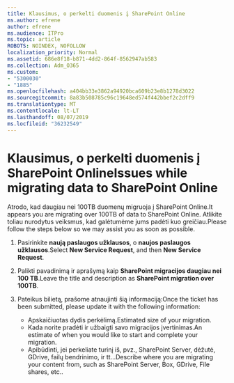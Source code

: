 ```yaml
---
title: Klausimus, o perkelti duomenis į SharePoint Online
ms.author: efrene
author: efrene
ms.audience: ITPro
ms.topic: article
ROBOTS: NOINDEX, NOFOLLOW
localization_priority: Normal
ms.assetid: 686e8f18-b871-4dd2-864f-8562947ab583
ms.collection: Adm_O365
ms.custom:
- "5300030"
- "1885"
ms.openlocfilehash: a404bb33e3862a94920bca609b23e8b1278d3022
ms.sourcegitcommit: 8a83b508785c96c19648ed574f442bbef2c2dff9
ms.translationtype: MT
ms.contentlocale: lt-LT
ms.lasthandoff: 08/07/2019
ms.locfileid: "36232549"
---
```

# <a name="issues-while-migrating-data-to-sharepoint-online"></a><span data-ttu-id="01ab7-102">Klausimus, o perkelti duomenis į SharePoint Online</span><span class="sxs-lookup"><span data-stu-id="01ab7-102">Issues while migrating data to SharePoint Online</span></span>

<span data-ttu-id="01ab7-103">Atrodo, kad daugiau nei 100TB duomenų migruoja į SharePoint Online.</span><span class="sxs-lookup"><span data-stu-id="01ab7-103">It appears you are migrating over 100TB of data to SharePoint Online.</span></span> <span data-ttu-id="01ab7-104">Atlikite toliau nurodytus veiksmus, kad galėtumėme jums padėti kuo greičiau.</span><span class="sxs-lookup"><span data-stu-id="01ab7-104">Please follow the steps below so we may assist you as soon as possible.</span></span> 

1. <span data-ttu-id="01ab7-105">Pasirinkite **naują paslaugos užklausos**, o **naujos paslaugos užklausos**.</span><span class="sxs-lookup"><span data-stu-id="01ab7-105">Select **New Service Request**, and then **New Service Request**.</span></span> 
2. <span data-ttu-id="01ab7-106">Palikti pavadinimą ir aprašymą kaip **SharePoint migracijos daugiau nei 100 TB**.</span><span class="sxs-lookup"><span data-stu-id="01ab7-106">Leave the title and description as **SharePoint migration over 100TB**.</span></span>
3. <span data-ttu-id="01ab7-107">Pateikus bilietą, prašome atnaujinti šią informaciją:</span><span class="sxs-lookup"><span data-stu-id="01ab7-107">Once the ticket has been submitted, please update it with the following information:</span></span> 

    - <span data-ttu-id="01ab7-108">Apskaičiuotas dydis perkėlimą.</span><span class="sxs-lookup"><span data-stu-id="01ab7-108">Estimated size of your migration.</span></span>
    - <span data-ttu-id="01ab7-109">Kada norite pradėti ir užbaigti savo migracijos įvertinimas.</span><span class="sxs-lookup"><span data-stu-id="01ab7-109">An estimate of when you would like to start and complete your migration.</span></span>
    - <span data-ttu-id="01ab7-110">Apibūdinti, jei perkeliate turinį iš, pvz., SharePoint Server, dėžutė, GDrive, failų bendrinimo, ir tt...</span><span class="sxs-lookup"><span data-stu-id="01ab7-110">Describe where you are migrating your content from, such as SharePoint Server, Box, GDrive, File shares, etc..</span></span>


  

